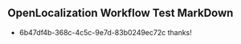 ## OpenLocalization Workflow Test MarkDown
* 6b47df4b-368c-4c5c-9e7d-83b0249ec72c thanks!

<!--HONumber=Jul16_HO2-->


